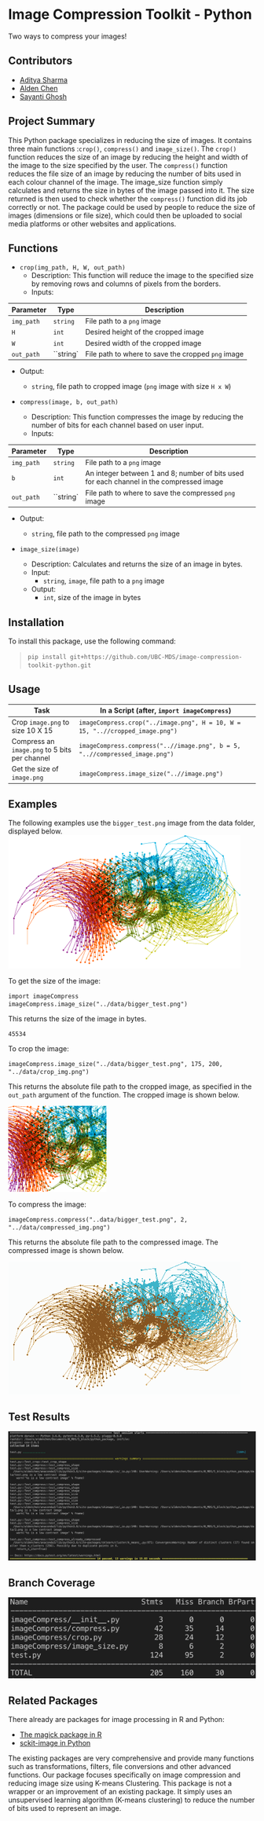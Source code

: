 # Image Compression Toolkit - Python
Two ways to compress your images!

## Contributors

- [Aditya Sharma](https://github.com/adityashrm21)
- [Alden Chen](https://github.com/aldenchen)
- [Sayanti Ghosh](https://github.com/Sayanti86)

## Project Summary

This Python package specializes in reducing the size of images. It contains three main functions :`crop()`, `compress()` and `image_size()`. The `crop()` function reduces the size of an image by reducing the height and width of the image to the size specified by the user. The `compress()` function reduces the file size of an image by reducing the number of bits used in each colour channel of the image. The image_size function simply calculates and returns the size in bytes of the image passed into it. The size returned is then used to check whether the `compress()` function did its job correctly or not. The package could be used by people to reduce the size of images (dimensions or file size), which could then be uploaded to social media platforms or other websites and applications.

## Functions

- `crop(img_path, H, W, out_path)`
  - Description:
    This function will reduce the image to the specified size by removing rows and columns of pixels from the borders.
  - Inputs:  

|Parameter |Type |Description |
|----------|-----|------------| 
|`img_path`|`string`| File path to a `png` image|
|`H`|`int`| Desired height of the cropped image |
|`W`|`int`| Desired width of the cropped image|
|`out_path`|``string`| File path to where to save the cropped `png` image |  

  - Output:
    - `string`, file path to cropped image (`png` image with size `H x W`)

- `compress(image, b, out_path)`
  - Description:
    This function compresses the image by reducing the number of bits for each channel based on user input.
  - Inputs:  

|Parameter |Type |Description |
|----------|-----|------------| 
|`img_path`|`string`| File path to a `png` image|
|`b`|`int`| An integer between 1 and 8; number of bits used for each channel in the compressed image |
|`out_path`|``string`| File path to where to save the compressed `png` image |
  - Output:
    - `string`, file path to the compressed `png` image 

- `image_size(image)`
  - Description:
    Calculates and returns the size of an image in bytes.
  - Input:
    - `string`, `image`,  file path to a `png` image
  - Output:
    - `int`, size of the image in bytes 
    
## Installation
To install this package, use the following command:  

>`pip install git+https://github.com/UBC-MDS/image-compression-toolkit-python.git`

## Usage 
|Task    |  In a Script (after, `import imageCompress`)   |
|---------|---------------------|
|Crop `image.png` to size 10 X 15  |  `imageCompress.crop("../image.png", H = 10, W = 15, "..//cropped_image.png")`| 
|Compress an `image.png` to 5 bits per channel |  `imageCompress.compress("..//image.png", b = 5, "..//compressed_image.png")` |
|Get the size of `image.png`|  `imageCompress.image_size("..//image.png")`|

## Examples
The following examples use the `bigger_test.png` image from the data folder, displayed below. 
<img src = "https://raw.githubusercontent.com/UBC-MDS/image-compression-toolkit-python/update_tests/data/bigger_test.png" >

To get the size of the image:
```
import imageCompress
imageCompress.image_size("../data/bigger_test.png")
```
This returns the size of the image in bytes.
```
45534
```

To crop the image:  
```
imageCompress.image_size("../data/bigger_test.png", 175, 200, "../data/crop_img.png")
```

This returns the absolute file path to the cropped image, as specified in the `out_path` argument of the function.
The cropped image is shown below. 

<img src = "https://raw.githubusercontent.com/UBC-MDS/image-compression-toolkit-python/update_tests/data/crop_img.png" >

To compress the image:
```
imageCompress.compress("..data/bigger_test.png", 2, "../data/compressed_img.png")
```

This returns the absolute file path to the compressed image. The compressed image is shown below.   

<img src = "https://raw.githubusercontent.com/UBC-MDS/image-compression-toolkit-python/update_tests/data/compressed_img.png" >




## Test Results

<img src = "https://raw.githubusercontent.com/UBC-MDS/image-compression-toolkit-python/update_tests/docs/test_output.png" >

## Branch Coverage
<img src = "https://raw.githubusercontent.com/UBC-MDS/image-compression-toolkit-python/master/docs/branch_coverage.png" width = "555">

## Related Packages
There already are packages for image processing in R and Python:
  - [The magick package in R](https://cran.r-project.org/web/packages/magick/vignettes/intro.html)
  - [sckit-image in Python](https://scikit-image.org/)

The existing packages are very comprehensive and provide many functions such as transformations, filters, file conversions and other advanced functions. Our package focuses specifically on image compression and reducing image size using K-means Clustering. This package is not a wrapper or an improvement of an existing package. It simply uses an unsupervised learning algorithm (K-means clustering) to reduce the number of bits used to represent an image.
